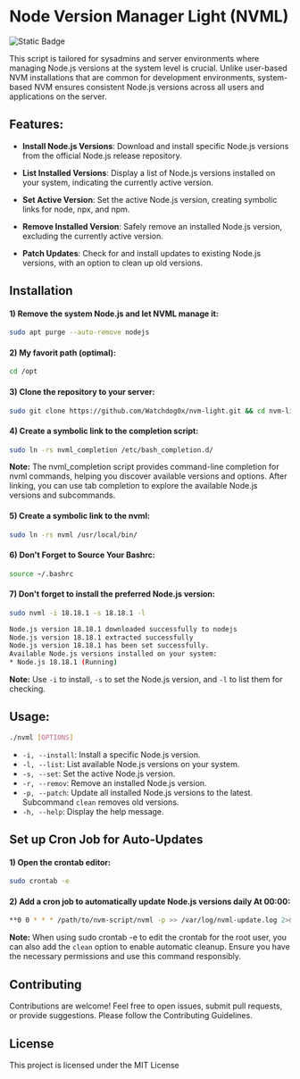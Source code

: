 # Node Version Manager Light (NVML) 
![Static Badge](https://img.shields.io/badge/Version-1.0.0-brightgreen?style=for-the-badge&labelColor=black&color=rgb(93%2C%2063%2C%20211))


This script is tailored for sysadmins and server environments where managing Node.js versions at the system level is crucial. Unlike user-based NVM installations that are common for development environments, system-based NVM ensures consistent Node.js versions across all users and applications on the server.

## Features:

- **Install Node.js Versions**: Download and install specific Node.js versions from the official Node.js release repository.

- **List Installed Versions**: Display a list of Node.js versions installed on your system, indicating the currently active version.

- **Set Active Version**: Set the active Node.js version, creating symbolic links for node, npx, and npm.

- **Remove Installed Version**: Safely remove an installed Node.js version, excluding the currently active version.

- **Patch Updates**: Check for and install updates to existing Node.js versions, with an option to clean up old versions.

## Installation

#### 1) **Remove the system Node.js and let NVML manage it:**
```bash
sudo apt purge --auto-remove nodejs
```

#### 2) **My favorit path (optimal):**

```bash
cd /opt
```

#### 3) **Clone the repository to your server:**
```bash
sudo git clone https://github.com/Watchdog0x/nvm-light.git && cd nvm-light
```

#### 4) **Create a symbolic link to the completion script:**
```bash
sudo ln -rs nvml_completion /etc/bash_completion.d/
```
**Note:** The nvml_completion script provides command-line completion for nvml commands, helping you discover available versions and options. After linking, you can use tab completion to explore the available Node.js versions and subcommands.

#### 5) **Create a symbolic link to the nvml:**
```bash
sudo ln -rs nvml /usr/local/bin/
```

#### 6) **Don't Forget to Source Your Bashrc:**
```bash
source ~/.bashrc
```

#### 7) **Don't forget to install the preferred Node.js version:**
```bash
sudo nvml -i 18.18.1 -s 18.18.1 -l

Node.js version 18.18.1 downloaded successfully to nodejs
Node.js version 18.18.1 extracted successfully
Node.js version 18.18.1 has been set successfully.
Available Node.js versions installed on your system:
* Node.js 18.18.1 (Running)
```
**Note:** Use `-i` to install, `-s` to set the Node.js version, and `-l` to list them for checking.


## Usage:

```bash
./nvml [OPTIONS]
```

- `-i, --install`: Install a specific Node.js version.
- `-l, --list`: List available Node.js versions on your system.
- `-s, --set`: Set the active Node.js version.
- `-r, --remov`: Remove an installed Node.js version.
- `-p, --patch`: Update all installed Node.js versions to the latest. Subcommand `clean` removes old versions.
- `-h, --help`: Display the help message.

## Set up Cron Job for Auto-Updates

#### 1) **Open the crontab editor:**
```bash
sudo crontab -e
```

#### 2) Add a cron job to automatically update Node.js versions daily At 00:00:
```bash
**0 0 * * * /path/to/nvm-script/nvml -p >> /var/log/nvml-update.log 2>&1
```

**Note:** When using sudo crontab -e to edit the crontab for the root user, you can also add the `clean` option to enable automatic cleanup. Ensure you have the necessary permissions and use this command responsibly.


## Contributing
Contributions are welcome! Feel free to open issues, submit pull requests, or provide suggestions. Please follow the Contributing Guidelines.


## License
This project is licensed under the MIT License